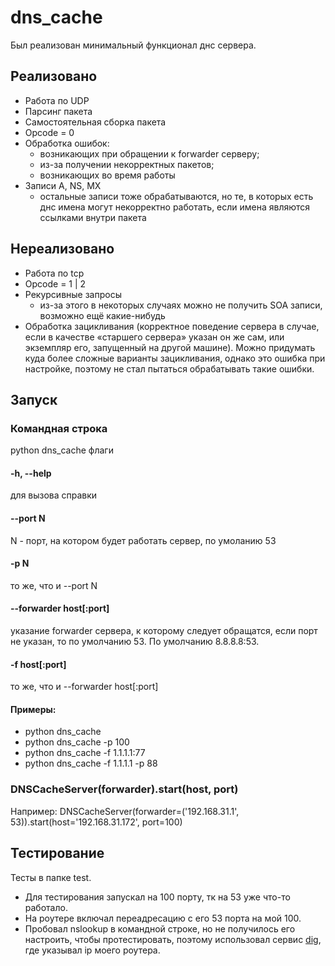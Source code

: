 # dns_cache
Был реализован минимальный функционал днс сервера.
## Реализовано
- Работа по UDP
- Парсинг пакета
- Самостоятельная сборка пакета
- Opcode = 0
- Обработка ошибок:
  - возникающих при обращении к forwarder серверу;
  - из-за получении некорректных пакетов;
  - возникающих во время работы
- Записи A, NS, MX
  - остальные записи тоже обрабатываются, но  те, в которых есть днс имена могут некорректно работать, если имена являются ссылками внутри пакета
## Нереализовано
- Работа по tcp
- Opcode = 1 | 2
- Рекурсивные запросы
  - из-за этого в некоторых случаях можно не получить SOA записи, возможно ещё какие-нибудь
- Обработка зацикливания (корректное поведение сервера в случае, если в качестве «старшего сервера» указан он же сам, или экземпляр его, запущенный на другой машине). Можно придумать куда более сложные варианты зацикливания, однако это ошибка при настройке, поэтому не стал пытаться обрабатывать такие ошибки.
## Запуск
### Командная строка
python dns_cache флаги
#### -h, --help
для вызова справки
#### --port N 
N - порт, на котором будет работать сервер, по умоланию 53
#### -p N
то же, что и --port N
#### --forwarder host[:port]
указание forwarder сервера, к которому следует обращатся,
если порт не указан, то по умолчанию 53. По умолчанию 
8.8.8.8:53.
#### -f host[:port]
то же, что и --forwarder host[:port]
#### Примеры:
- python dns_cache
- python dns_cache -p 100
- python dns_cache -f 1.1.1.1:77
- python dns_cache -f 1.1.1.1 -p 88
### DNSCacheServer(forwarder).start(host, port)
Например: DNSCacheServer(forwarder=('192.168.31.1', 53)).start(host='192.168.31.172', port=100)
## Тестирование
Тесты в папке test.
- Для тестирования запускал на 100 порту, тк на 53 уже что-то работало.
- На роутере включал переадресацию с его 53 порта на мой 100.
- Пробовал nslookup в командной строке, но не получилось его настроить, чтобы протестировать, поэтому использовал сервис [dig](https://2whois.ru/?t=dig), где указывал ip моего роутера.
